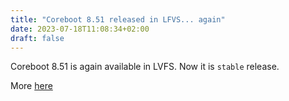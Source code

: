 ```yaml
---
title: "Coreboot 8.51 released in LFVS... again"
date: 2023-07-18T11:08:34+02:00
draft: false
---
```


Coreboot 8.51 is again available in LVFS. Now it is `stable` release.

More [here](https://fwupd.org/lvfs/devices/com.starlabs.B6-I.coreboot#9822250b0c525fc0fc3677d5006aff63)
